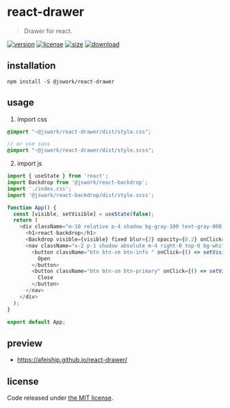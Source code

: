 # react-drawer
> Drawer for react.

[![version][version-image]][version-url]
[![license][license-image]][license-url]
[![size][size-image]][size-url]
[![download][download-image]][download-url]

## installation
```shell
npm install -S @jswork/react-drawer
```

## usage
1. import css
  ```scss
  @import "~@jswork/react-drawer/dist/style.css";

  // or use sass
  @import "~@jswork/react-drawer/dist/style.scss";
  ```
2. import js
  ```js
  import { useState } from 'react';
  import Backdrop from '@jswork/react-backdrop';
  import './index.css';
  import '@jswork/react-backdrop/dist/style.scss';

  function App() {
    const [visible, setVisible] = useState(false);
    return (
      <div className="m-10 relative p-4 shadow bg-gray-100 text-gray-800 hover:shadow-md transition-all">
        <h1>react-backdrop</h1>
        <Backdrop visible={visible} fixed blur={2} opacity={0.2} onClick={() => setVisible(false)} />
        <nav className="x-2 p-1 shadow absolute m-4 right-0 top-0 bg-white z-[10000]">
          <button className="btn btn-sm btn-info " onClick={() => setVisible(true)}>
            Open
          </button>
          <button className="btn btn-sm btn-primary" onClick={() => setVisible(false)}>
            Close
          </button>
        </nav>
      </div>
    );
  }

  export default App;

  ```

## preview
- https://afeiship.github.io/react-drawer/

## license
Code released under [the MIT license](https://github.com/afeiship/react-drawer/blob/master/LICENSE.txt).

[version-image]: https://img.shields.io/npm/v/@jswork/react-drawer
[version-url]: https://npmjs.org/package/@jswork/react-drawer

[license-image]: https://img.shields.io/npm/l/@jswork/react-drawer
[license-url]: https://github.com/afeiship/react-drawer/blob/master/LICENSE.txt

[size-image]: https://img.shields.io/bundlephobia/minzip/@jswork/react-drawer
[size-url]: https://github.com/afeiship/react-drawer/blob/master/dist/react-drawer.min.js

[download-image]: https://img.shields.io/npm/dm/@jswork/react-drawer
[download-url]: https://www.npmjs.com/package/@jswork/react-drawer
